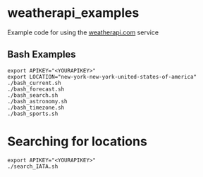 # weatherapi_examples
Example code for using the [weatherapi.com](https://www.weatherapi.com/) service

## Bash Examples
```
export APIKEY="<YOURAPIKEY>"
export LOCATION="new-york-new-york-united-states-of-america"
./bash_current.sh
./bash_forecast.sh
./bash_search.sh
./bash_astronomy.sh
./bash_timezone.sh
./bash_sports.sh
```

# Searching for locations
```
export APIKEY="<YOURAPIKEY>"
./search_IATA.sh
```
